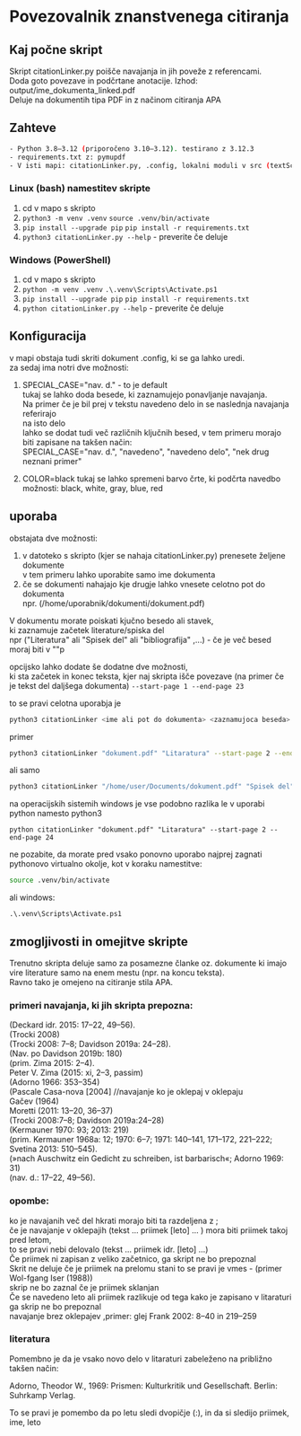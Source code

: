 # Povezovalnik znanstvenega citiranja

## Kaj počne skript
Skript citationLinker.py poišče navajanja in jih poveže z referencami.<br>
Doda goto povezave in podčrtane anotacije. Izhod: output/ime_dokumenta_linked.pdf<br>
Deluje na dokumentih tipa PDF in z načinom citiranja APA<br>

## Zahteve
```bash
- Python 3.8–3.12 (priporočeno 3.10–3.12). testirano z 3.12.3
- requirements.txt z: pymupdf
- V isti mapi: citationLinker.py, .config, lokalni moduli v src (textScreener.py, bibliographyFinder.py, configLoad.py, inParenthesisExtractor.py, referenceConnector.py).
```


### Linux (bash) namestitev skripte
1. cd v mapo s skripto<br>
2. `python3 -m venv .venv`
   `source .venv/bin/activate`
3. `pip install --upgrade pip`
   `pip install -r requirements.txt`
4. `python3 citationLinker.py --help` - preverite če deluje<br>

### Windows (PowerShell)
1. cd v mapo s skripto<br>
2. `python -m venv .venv`
   `.\.venv\Scripts\Activate.ps1`
3. `pip install --upgrade pip`
   `pip install -r requirements.txt`
4. `python citationLinker.py --help` - preverite če deluje<br>

## Konfiguracija
v mapi obstaja tudi skriti dokument .config, ki se ga lahko uredi.<br>
za sedaj ima notri dve možnosti:<br>
1. SPECIAL_CASE="nav. d." - to je default<br>
    tukaj se lahko doda besede, ki zaznamujejo ponavljanje navajanja.<br>
    Na primer če je bil prej v tekstu navedeno delo in se naslednja navajanja referirajo<br>
    na isto delo<br>
    lahko se dodat tudi več različnih ključnih besed, v tem primeru morajo biti zapisane na takšen način:<br>
    SPECIAL_CASE="nav. d.", "navedeno", "navedeno delo", "nek drug neznani primer"<br>

2. COLOR=black 
    tukaj se lahko spremeni barvo črte, ki podčrta navedbo<br>
    možnosti: black, white, gray, blue, red<br>

## uporaba

obstajata dve možnosti:<br>
1. v datoteko s skripto (kjer se nahaja citationLinker.py) prenesete željene dokumente<br>
    v tem primeru lahko uporabite samo ime dokumenta<br>
2. če se dokumenti nahajajo kje drugje lahko vnesete celotno pot do dokumenta<br>
    npr. (/home/uporabnik/dokumenti/dokument.pdf)<br>

V dokumentu morate poiskati kjučno besedo ali stavek,<br>
ki zaznamuje začetek literature/spiska del<br>
npr ("Literatura" ali "Spisek del" ali "bibliografija" ,...) - če je več besed moraj biti v ""p

opcijsko lahko dodate še dodatne dve možnosti,<br>
ki sta začetek in konec teksta, kjer naj skripta išče povezave (na primer če je tekst del daljšega dokumenta) `--start-page 1 --end-page 23`<br>


to se pravi celotna uporabja je<br>

```bash
python3 citationLinker <ime ali pot do dokumenta> <zaznamujoca beseda> --start-page <začetna> --end-page <končna>
```
primer<br>
```bash
python3 citationLinker "dokument.pdf" "Litaratura" --start-page 2 --end-page 24
```
ali samo <br>
```bash
python3 citationLinker "/home/user/Documents/dokument.pdf" "Spisek del" 
```

na operacijskih sistemih windows je vse podobno razlika le v uporabi python namesto python3<br>
```windows
python citationLinker "dokument.pdf" "Litaratura" --start-page 2 --end-page 24
```

ne pozabite, da morate pred vsako ponovno uporabo najprej zagnati pythonovo virtualno okolje, kot v koraku namestitve:<br>
```bash
source .venv/bin/activate
```
ali windows:<br>
```windows
.\.venv\Scripts\Activate.ps1
```


## zmogljivosti in omejitve skripte

Trenutno skripta deluje samo za posamezne članke oz. dokumente ki imajo vire literature samo na enem mestu (npr. na koncu teksta). <br>
Ravno tako je omejeno na citiranje stila APA.<br>


### primeri navajanja, ki jih skripta prepozna:

(Deckard idr. 2015: 17–22, 49–56).<br>
(Trocki 2008)<br>
(Trocki 2008: 7–8; Davidson 2019a: 24–28).<br>
(Nav. po Davidson 2019b: 180)<br>
(prim. Zima 2015: 2–4).<br>
Peter V. Zima (2015: xi, 2–3, passim)<br>
(Adorno 1966: 353–354)<br>
(Pascale Casa-nova [2004] //navajanje ko je oklepaj v oklepaju <br>
Gačev (1964)<br>
Moretti (2011: 13–20, 36–37)<br>
(Trocki 2008:7–8; Davidson 2019a:24–28)<br>
(Kermauner 1970: 93; 2013: 219)<br>
(prim. Kermauner 1968a: 12; 1970: 6–7; 1971: 140–141, 171–172, 221–222; Svetina 2013: 510–545).<br>
(»nach Auschwitz ein Gedicht zu schreiben, ist barbarisch«; Adorno 1969: 31)<br>
(nav. d.: 17–22, 49–56).<br>
### opombe:

ko je navajanih več del hkrati morajo biti ta razdeljena z ;<br>
če je navajanje v oklepajih (tekst ... priimek [leto] ... ) mora biti priimek takoj pred letom,<br>
to se pravi nebi delovalo (tekst ... priimek idr. [leto] ...)<br>
Če priimek ni zapisan z veliko začetnico, ga skript ne bo prepoznal<br>
Skrit ne deluje če je priimek na prelomu stani to se pravi je vmes - (primer Wol-fgang Iser (1988))<br>
skrip ne bo zaznal če je priimek sklanjan <br>
Če se navedeno leto ali priimek razlikuje od tega kako je zapisano v litaraturi ga skrip ne bo prepoznal<br>
navajanje brez oklepajev ,primer: glej Frank 2002: 8–40 in 219–259<br>

### literatura

Pomembno je da je vsako novo delo v litaraturi zabeleženo na približno takšen način:<br>

Adorno, Theodor W., 1969: Prismen: Kulturkritik und Gesellschaft. Berlin:<br>
Suhrkamp Verlag.<br>

To se pravi je pomembo da po letu sledi dvopičje (:), in da si sledijo priimek, ime, leto<br>

